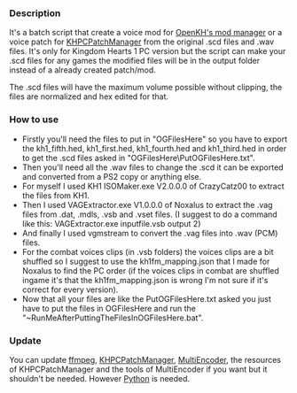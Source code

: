 ### Description
It's a batch script that create a voice mod for [OpenKH's mod manager](https://github.com/OpenKH/OpenKh/releases/latest) or a voice patch for [KHPCPatchManager](https://github.com/AntonioDePau/KHPCPatchManager/releases/latest) from the original .scd files and .wav files. It's only for Kingdom Hearts 1 PC version but the script can make your .scd files for any games the modified files will be in the output folder instead of a already created patch/mod.

The .scd files will have the maximum volume possible without clipping, the files are normalized and hex edited for that.

### How to use
- Firstly you'll need the files to put in "OGFilesHere" so you have to export the kh1_fifth.hed, kh1_first.hed, kh1_fourth.hed and kh1_third.hed in order to get the .scd files asked in "OGFilesHere\PutOGFilesHere.txt".
- Then you'll need all the .wav files to change the .scd it can be exported and converted from a PS2 copy or anything else.
 - For myself I used KH1 ISOMaker.exe V2.0.0.0 of CrazyCatz00 to extract the files from KH1.
 - Then I used VAGExtractor.exe V1.0.0.0 of Noxalus to extract the .vag files from .dat, .mdls, .vsb and .vset files. (I suggest to do a command like this: VAGExtractor.exe inputfile.vsb output 2)
 - And finally I used vgmstream to convert the .vag files into .wav (PCM) files.
- For the combat voices clips (in .vsb folders) the voices clips are a bit shuffled so I suggest to use the kh1fm_mapping.json that I made for Noxalus to find the PC order (if the voices clips in combat are shuffled ingame it's that the kh1fm_mapping.json is wrong I'm not sure if it's correct for every version).
- Now that all your files are like the PutOGFilesHere.txt asked you just have to put the files in OGFilesHere and run the "~RunMeAfterPuttingTheFilesInOGFilesHere.bat".

### Update
You can update [ffmpeg](https://ffmpeg.org/download.html), [KHPCPatchManager](https://github.com/AntonioDePau/KHPCPatchManager/releases/latest), [MultiEncoder](https://github.com/Leinxad/KHPCSoundTools/releases/latest), the resources of KHPCPatchManager and the tools of MultiEncoder if you want but it shouldn't be needed.
However [Python](https://www.python.org/downloads) is needed. 
